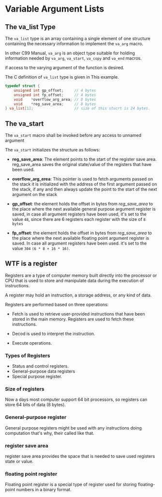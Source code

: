 # Variable Argument Lists

## The va_list Type

The `va_list` type is an array containing a single element of one structure
containing the necessary information to implement the `va_arg` macro.

In other C99 Manual, `va_arg` is an object type suitable for holding
information needed by `va_arg`, `va_start`, `va_copy` and `va_end` macros.

if access to the varying argument of the function is desired.

The C definition of `va_list` type is given in This example.

```c
typedef struct {
    unsigned int gp_offset;     // 4 bytes
    unsigned int fp_offset;     // 4 bytes
    void    *overflow_arg_area; // 8 bytes
    void    *reg_save_area;     // 8 bytes
} va_list[1];                   // size of this stucrt is 24 bytes.
```

## The va_start

The `va_start` macro shall be invoked before any access to unnamed argument

The `va_start` initializes the structure as follows:

- **reg_save_area**: The element points to the start of the register save area.
  reg_save_area saves the original state/value of the registers that have been used.

- **overflow_arg_erea**: This pointer is used to fetch arguments passed on the stack
  it is initialized with the address of the first argument passed on the stack,
  if any and then always update the point to the start of the next argument on the stack

- **gp_offset**: the element holds the offset in bytes from _reg_save_area_ to the place where the next available
  general purpose argument register is saved, in case all argument registers have been used, it's set to the value
  `48`, since there are 6 registers each register with the size of `8 bytes`

- **fp_offset**: the element holds the offset in bytes from _reg_save_area_ to the place where the next available
  floating point argument register is saved.
  In case all argument registers have been used. it's set to the value `304` `(6 * 8 + 16 * 16)`.

## WTF is a register

Registers are a type of computer memory built directly into the processor or CPU that is used to store
and manipulate data during the execution of instructions.

A register may hold an instruction, a storage address, or any kind of data.

Registers are performed based on three operations:

- Fetch is used to retrieve user-provided instructions that have been stored in the main memory.
  Registers are used to fetch these instructions.

- Decod is used to interpret the instruction.

- Execute operations.

### Types of Registers

- Status and control registers.
- General-purpose data registers
- Special purpose register.

### Size of registers

Now a days most computer support 64 bit processors, so registers can store 64 bits of data (8 bytes).

### General-purpose register

General purpose registers might be used with any instructions doing computation that's why, their called like that.

### register save area

register save area provides the space that is needed to save used registers state or value.

### floating point register

Floating point register is a special type of register used for storing floating-point numbers in a binary format.
